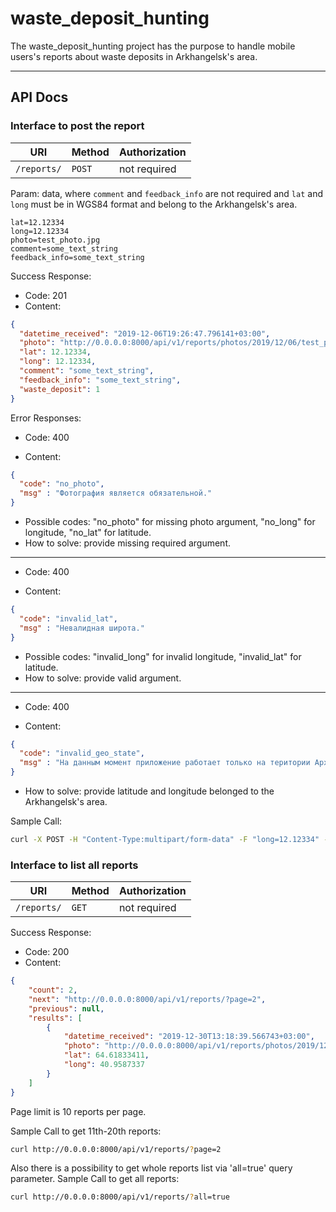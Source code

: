 # waste_deposit_hunting

The waste_deposit_hunting project has the purpose to handle mobile users's reports about 
waste deposits in Arkhangelsk's area.

---

## API Docs

### Interface to post the report 

| URI         | Method | Authorization |
|-------------|--------|---------------|
|`/reports/`  | `POST` | not required  |


Param: data, where `comment` and `feedback_info` are not required and `lat` and `long` must be in WGS84 
format and belong to the Arkhangelsk's area.
```
lat=12.12334
long=12.12334
photo=test_photo.jpg
comment=some_text_string
feedback_info=some_text_string
```

Success Response:

* Code: 201
* Content: 

```json
{
  "datetime_received": "2019-12-06T19:26:47.796141+03:00",
  "photo": "http://0.0.0.0:8000/api/v1/reports/photos/2019/12/06/test_photo.jpg",
  "lat": 12.12334,
  "long": 12.12334,
  "comment": "some_text_string",
  "feedback_info": "some_text_string",
  "waste_deposit": 1
}
```

Error Responses:

* Code: 400

* Content:
```json
{
  "code": "no_photo",
  "msg" : "Фотография является обязательной."
}
```
* Possible codes: "no_photo" for missing photo argument, "no_long" for longitude, "no_lat" for latitude.
* How to solve: provide missing required argument.

---
* Code: 400

* Content:
```json
{
  "code": "invalid_lat",
  "msg" : "Невалидная широта."
}
```
* Possible codes: "invalid_long" for invalid longitude, "invalid_lat" for latitude.
* How to solve: provide valid argument.
---

* Code: 400

* Content: 
```json
{
  "code": "invalid_geo_state",
  "msg" : "На данным момент приложение работает только на територии Архангельской области. Пожалуйста, измените выбор местоположения."
}
```

* How to solve: provide latitude and longitude belonged to the Arkhangelsk's area.


Sample Call:

```bash
curl -X POST -H "Content-Type:multipart/form-data" -F "long=12.12334" -F "lat=12.12334" -F "photo=@test_photo.jpg" http://0.0.0.0:8000/api/v1/reports/
```

### Interface to list all reports

| URI         | Method | Authorization |
|-------------|--------|---------------|
|`/reports/`  | `GET`  | not required  |

Success Response:

* Code: 200
* Content: 

```json
{
    "count": 2,
    "next": "http://0.0.0.0:8000/api/v1/reports/?page=2",
    "previous": null,
    "results": [
        {
            "datetime_received": "2019-12-30T13:18:39.566743+03:00",
            "photo": "http://0.0.0.0:8000/api/v1/reports/photos/2019/12/06/test_photo.jpg",
            "lat": 64.61833411,
            "long": 40.9587337
        }
    ]
}
```
Page limit is 10 reports per page.

Sample Call to get 11th-20th reports:

```bash
curl http://0.0.0.0:8000/api/v1/reports/?page=2
```

Also there is a possibility to get whole reports list via 'all=true' query parameter.
Sample Call to get all reports:

```bash
curl http://0.0.0.0:8000/api/v1/reports/?all=true
```
